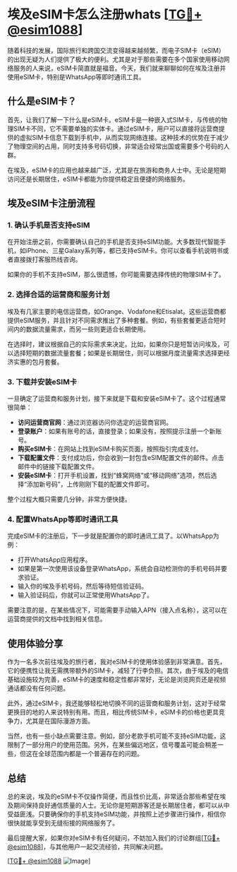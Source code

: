 # 埃及eSIM卡怎么注册whats [[TG💪+ @esim1088](https://t.me/s/esim1088)]

随着科技的发展，国际旅行和跨国交流变得越来越频繁，而电子SIM卡（eSIM）的出现无疑为人们提供了极大的便利。尤其是对于那些需要在多个国家使用移动网络服务的人来说，eSIM卡简直就是福音。今天，我们就来聊聊如何在埃及注册并使用eSIM卡，特别是WhatsApp等即时通讯工具。

## 什么是eSIM卡？

首先，让我们了解一下什么是eSIM卡。eSIM卡是一种嵌入式SIM卡，与传统的物理SIM卡不同，它不需要单独的实体卡。通过eSIM卡，用户可以直接将运营商提供的虚拟SIM卡信息下载到手机中，从而实现网络连接。这种技术的优势在于减少了物理空间的占用，同时支持多号码切换，非常适合经常出国或需要多个号码的人群。

在埃及，eSIM卡的应用也越来越广泛，尤其是在旅游和商务人士中。无论是短期访问还是长期居住，eSIM卡都能为你提供稳定且便捷的网络服务。

## 埃及eSIM卡注册流程

### 1. 确认手机是否支持eSIM

在开始注册之前，你需要确认自己的手机是否支持eSIM功能。大多数现代智能手机，如iPhone、三星Galaxy系列等，都已支持eSIM卡。你可以查看手机说明书或者直接拨打客服热线咨询。

如果你的手机不支持eSIM，那么很遗憾，你可能需要选择传统的物理SIM卡了。

### 2. 选择合适的运营商和服务计划

埃及有几家主要的电信运营商，如Orange、Vodafone和Etisalat。这些运营商都提供eSIM服务，并且针对不同需求推出了多种套餐。例如，有些套餐更适合短时间内的数据流量需求，而另一些则更适合长期使用。

在选择时，建议根据自己的实际需求来决定。比如，如果你只是短暂访问埃及，可以选择短期的数据流量套餐；如果是长期居住，则可以根据月度流量需求选择更经济实惠的包月套餐。

### 3. 下载并安装eSIM卡

一旦确定了运营商和服务计划，接下来就是下载和安装eSIM卡了。这个过程通常很简单：

- **访问运营商官网**：通过浏览器访问你选定的运营商官网。
- **登录账户**：如果有账号的话，直接登录；如果没有，按照提示注册一个新账号。
- **购买eSIM卡**：在网站上找到eSIM卡购买页面，按照指引完成支付。
- **下载配置文件**：支付成功后，你会收到一封包含eSIM配置文件的邮件。点击邮件中的链接下载配置文件。
- **安装eSIM卡**：打开手机设置，找到“蜂窝网络”或“移动网络”选项，然后选择“添加新号码”，上传刚刚下载的配置文件即可。

整个过程大概只需要几分钟，非常方便快捷。

### 4. 配置WhatsApp等即时通讯工具

完成eSIM卡的注册后，下一步就是配置你的即时通讯工具了。以WhatsApp为例：

- 打开WhatsApp应用程序。
- 如果是第一次使用该设备登录WhatsApp，系统会自动检测你的手机号码并要求验证。
- 输入你的埃及手机号码，然后等待短信验证码。
- 输入验证码后，你就可以正常使用WhatsApp了。

需要注意的是，在某些情况下，可能需要手动输入APN（接入点名称），这可以在运营商提供的文档中找到相关信息。

## 使用体验分享

作为一名多次前往埃及的旅行者，我对eSIM卡的使用体验感到非常满意。首先，它的便携性让我无需携带额外的SIM卡，减轻了行李负担。其次，由于埃及的电信基础设施较为完善，eSIM卡的速度和稳定性都非常好，无论是浏览网页还是视频通话都没有任何问题。

此外，通过eSIM卡，我还能够轻松地切换不同的运营商和服务计划，这对于经常更换目的地的人来说特别有用。而且，相比传统SIM卡，eSIM卡的价格也更具竞争力，尤其是在国际漫游方面。

当然，也有一些小缺点需要注意。例如，部分老款手机可能不支持eSIM功能，这限制了一部分用户的使用范围。另外，在某些偏远地区，信号覆盖可能会稍差一些，但这在全球范围内都是一个普遍存在的问题。

## 总结

总的来说，埃及的eSIM卡不仅操作简便，而且性价比高，非常适合那些希望在埃及期间保持良好通信质量的人士。无论你是短期游客还是长期居住者，都可以从中受益匪浅。只要确保你的手机支持eSIM功能，并按照上述步骤进行操作，相信你很快就能享受到无缝衔接的网络服务了。

最后提醒大家，如果你对eSIM卡有任何疑问，不妨加入我们的讨论群组[[TG💪+ @esim1088](https://t.me/s/esim1088)]，与其他用户一起交流经验，共同解决问题。

[[TG💪+ @esim1088](https://t.me/s/esim1088) ![Image](https://i.postimg.cc/4NQfJmqS/Snipaste-2025-05-13-00-14-12.png)]